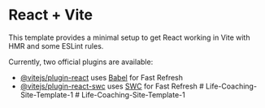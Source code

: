 # React + Vite

This template provides a minimal setup to get React working in Vite with HMR and some ESLint rules.

Currently, two official plugins are available:

- [@vitejs/plugin-react](https://github.com/vitejs/vite-plugin-react/blob/main/packages/plugin-react/README.md) uses [Babel](https://babeljs.io/) for Fast Refresh
- [@vitejs/plugin-react-swc](https://github.com/vitejs/vite-plugin-react-swc) uses [SWC](https://swc.rs/) for Fast Refresh
#   L i f e - C o a c h i n g - S i t e - T e m p l a t e - 1  
 #   L i f e - C o a c h i n g - S i t e - T e m p l a t e - 1  
 